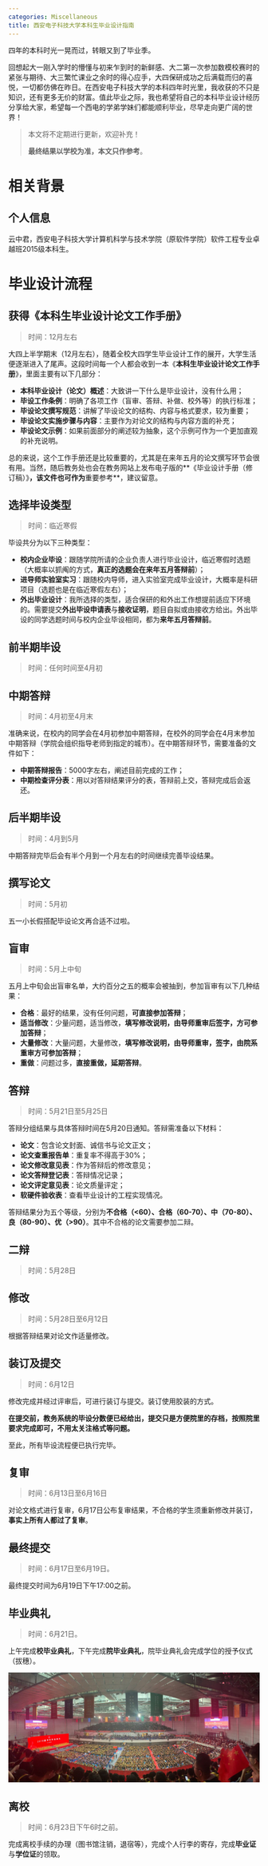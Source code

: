 ```yaml
---
categories: Miscellaneous
title: 西安电子科技大学本科生毕业设计指南
---
```


四年的本科时光一晃而过，转眼又到了毕业季。

回想起大一刚入学时的懵懂与初来乍到时的新鲜感、大二第一次参加数模校赛时的紧张与期待、大三繁忙课业之余时的得心应手，大四保研成功之后满载而归的喜悦，一切都仿佛在昨日。在西安电子科技大学的本科四年时光里，我收获的不只是知识，还有更多无价的财富。值此毕业之际，我也希望将自己的本科毕业设计经历分享给大家，希望每一个西电的学弟学妹们都能顺利毕业，尽早走向更广阔的世界！

> 本文将不定期进行更新，欢迎补充！
>
> **最终结果以学校为准，本文只作参考**。

# 相关背景

## 个人信息

云中君，西安电子科技大学计算机科学与技术学院（原软件学院）软件工程专业卓越班2015级本科生。

# 毕业设计流程

## 获得《本科生毕业设计论文工作手册》

> 时间：12月左右

大四上半学期末（12月左右），随着全校大四学生毕业设计工作的展开，大学生活便逐渐进入了尾声。这段时间每一个人都会收到一本《**本科生毕业设计论文工作手册**》，里面主要有以下几部分：

- **本科毕业设计（论文）概述**：大致讲一下什么是毕业设计，没有什么用；
- **毕设工作条例**：明确了各项工作（盲审、答辩、补做、校外等）的执行标准；
- **毕设论文撰写规范**：讲解了毕设论文的结构、内容与格式要求，较为重要；
- **毕设论文实施步骤与内容**：主要作为对论文的结构与内容方面的补充；
- **毕设论文示例**：如果前面部分的阐述较为抽象，这个示例可作为一个更加直观的补充说明。

总的来说，这个工作手册还是比较重要的，尤其是在来年五月的论文撰写环节会很有用。当然，随后教务处也会在教务网站上发布电子版的**《毕业设计手册（修订稿）》**，该文件也可作为**重要参考**，建议留意。

## 选择毕设类型

> 时间：临近寒假

毕设共分为以下三种类型：

- **校内企业毕设**：跟随学院所请的企业负责人进行毕业设计，临近寒假时选题（大概率以抓阄的方式，**真正的选题会在来年五月答辩前**）；
- **进导师实验室实习**：跟随校内导师，进入实验室完成毕业设计，大概率是科研项目（选题也是在临近寒假左右）；
- **外出毕业设计**：我所选择的类型，适合保研的和外出工作想提前适应下环境的。需要提交**外出毕设申请表**与**接收证明**，题目自拟或由接收方给出。外出毕设的同学选题时间与校内企业毕设相同，都为**来年五月答辩前**。

## 前半期毕设

> 时间：任何时间至4月初

## 中期答辩

> 时间：4月初至4月末

准确来说，在校内的同学会在4月初参加中期答辩，在校外的同学会在4月末参加中期答辩（学院会组织指导老师到指定的城市）。在中期答辩环节，需要准备的文件如下：

- **中期答辩报告**：5000字左右，阐述目前完成的工作；
- **中期检查评分表**：用以对答辩结果评分的表，答辩前上交，答辩完成后会返还。

## 后半期毕设

> 时间：4月到5月

中期答辩完毕后会有半个月到一个月左右的时间继续完善毕设结果。

## 撰写论文

> 时间：5月初

五一小长假搭配毕设论文再合适不过啦。

## 盲审

> 时间：5月上中旬

五月上中旬会出盲审名单，大约百分之五的概率会被抽到，参加盲审有以下几种结果：

- **合格**：最好的结果，没有任何问题，**可直接参加答辩**；
- **适当修改**：少量问题，适当修改，**填写修改说明，由导师重审后签字，方可参加答辩**；
- **大量修改**：大量问题，大量修改，**填写修改说明，由导师重审，签字，由院系重审方可参加答辩**；
- **重做**：问题过多，**直接重做，延期答辩**。

## 答辩

> 时间：5月21日至5月25日

答辩分组结果与具体答辩时间在5月20日通知。答辩需准备以下材料：

- **论文**：包含论文封面、诚信书与论文正文；
- **论文查重报告单**：重复率不得高于30%；
- **论文修改意见表**：作为答辩后的修改意见；
- **论文答辩登记表**：答辩情况记录；
- **论文评定意见表**：论文质量评定；
- **软硬件验收表**：查看毕业设计的工程实现情况。

答辩结果分为五个等级，分别为**不合格（<60）、合格（60-70）、中（70-80）、良（80-90）、优（>90）**。其中不合格的论文需要参加二辩。

## 二辩

> 时间：5月28日

## 修改

> 时间：5月28日至6月12日

根据答辩结果对论文作适量修改。

## 装订及提交

> 时间：6月12日

修改完成并经过评审后，可进行装订与提交。装订使用胶装的方式。

**在提交前，教务系统的毕设分数便已经给出，提交只是方便院里的存档，按照院里要求完成即可，不用太关注格式等问题。**

至此，所有毕设流程便已执行完毕。

## 复审

> 时间：6月13日至6月16日

对论文格式进行复审，6月17日公布复审结果，不合格的学生须重新修改并装订，**事实上所有人都过了复审**。

## 最终提交

> 时间：6月17日至6月19日。

最终提交时间为6月19日下午17:00之前。

## 毕业典礼

> 时间：6月21日。

上午完成**校毕业典礼**，下午完成**院毕业典礼**，院毕业典礼会完成学位的授予仪式（拔穗）。

![](../../img/graduate.jpg)

## 离校

> 时间：6月23日下午6时之前。

完成离校手续的办理（图书馆注销，退宿等），完成个人行李的寄存，完成**毕业证**与**学位证**的领取。